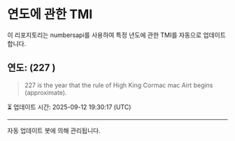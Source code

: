 
# 연도에 관한 TMI

이 리포지토리는 numbersapi를 사용하여 특정 년도에 관한 TMI를 자동으로 업데이트합니다.

## 연도: (227 )
> 227 is the year that the rule of High King Cormac mac Airt begins (approximate).

⏳ 업데이트 시간: 2025-09-12 19:30:17 (UTC)

---
자동 업데이트 봇에 의해 관리됩니다.
